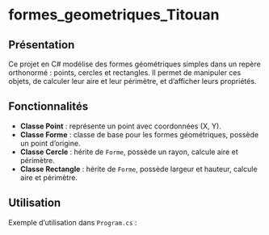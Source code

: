 # formes_geometriques_Titouan

## Présentation

Ce projet en C# modélise des formes géométriques simples dans un repère orthonormé : points, cercles et rectangles. Il permet de manipuler ces objets, de calculer leur aire et leur périmètre, et d’afficher leurs propriétés.

## Fonctionnalités

- **Classe Point** : représente un point avec coordonnées (X, Y).
- **Classe Forme** : classe de base pour les formes géométriques, possède un point d’origine.
- **Classe Cercle** : hérite de `Forme`, possède un rayon, calcule aire et périmètre.
- **Classe Rectangle** : hérite de `Forme`, possède largeur et hauteur, calcule aire et périmètre.

## Utilisation

Exemple d’utilisation dans `Program.cs` :